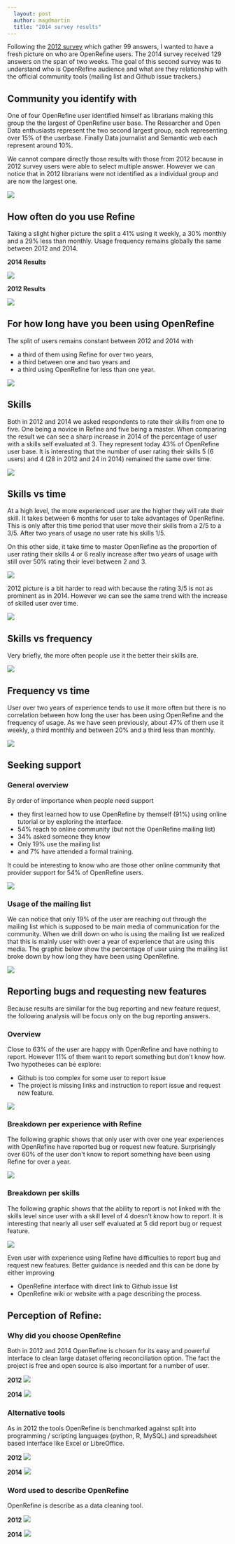 ```yaml
---
  layout: post
  author: magdmartin
  title: "2014 survey results"
---
```


Following the [2012 survey](http://googlerefine.blogspot.ca/2012/10/google-refine-usage-survey-results.html) which gather 99 answers, I wanted to have a fresh picture on who are OpenRefine users. The 2014 survey received 129 answers on the span of two weeks. The goal of this second survey was to understand who is OpenRefine audience and what are they relationship with the official community tools (mailing list and Github issue trackers.) 

## Community you identify with

One of four OpenRefine user identified himself as librarians making this group the the largest of OpenRefine user base. The Researcher and Open Data enthusiasts represent the two second largest group, each representing over 15% of the userbase. Finally Data journalist and Semantic web each represent around 10%.

We cannot compare directly those results with those from 2012 because in 2012 survey users were able to select multiple answer. However we can notice that in 2012 librarians were not identified as a individual group and are now the largest one. 

<a href="https://raw.github.com/OpenRefine/openrefine.github.com/master/images/2014survey/1.png"><img src="/images/2014survey/1.png" class="inset" /></a>

##  How often do you use Refine
Taking a slight higher picture the split a 41% using it weekly, a 30% monthly and a 29% less than monthly. Usage frequency remains globally the same between 2012 and 2014.

**2014 Results**

<a href="https://raw.github.com/OpenRefine/openrefine.github.com/master/images/2014survey/21.png"><img src="/images/2014survey/21.png" class="inset" /></a>

**2012 Results**

<a href="http://4.bp.blogspot.com/-ay80Gmy0uxI/UH_AaxYo6hI/AAAAAAAABxg/BBAk5L6STro/s1600/03.png"><img src="http://4.bp.blogspot.com/-ay80Gmy0uxI/UH_AaxYo6hI/AAAAAAAABxg/BBAk5L6STro/s1600/03.png" class="inset" /></a>


## For how long have you been using OpenRefine
The split of users remains constant between 2012 and 2014 with 
- a third of them using Refine for over two years, 
- a third between one and two years and 
- a third using OpenRefine for less than one year.

<a href="https://raw.github.com/OpenRefine/openrefine.github.com/master/images/2014survey/22.png"><img src="/images/2014survey/22.png" class="inset" /></a>

## Skills
Both in 2012 and 2014 we asked respondents to rate their skills from one to five. One being a novice in Refine and five being a master. When comparing the result we can see a sharp increase in 2014 of the percentage of user with a skills self evaluated at 3. They represent today 43% of OpenRefine user base. It is interesting that the number of user rating their skills 5 (6 users) and 4  (28 in 2012 and 24 in 2014) remained the same over time. 

<a href="https://raw.github.com/OpenRefine/openrefine.github.com/master/images/2014survey/3.png"><img src="/images/2014survey/3.png" class="inset" /></a>

## Skills vs time 
At a high level, the more experienced user are the higher they will rate their skill. 
It takes between 6 months for user to take advantages of OpenRefine. This is only after this time period that user move their skills from a 2/5 to a 3/5. After two years of usage no user rate his skills 1/5.

On this other side, it take time to master OpenRefine as the proportion of user rating their skills 4 or 6 really increase after two years of usage with still over 50% rating their level between 2 and 3.

<a href="https://raw.github.com/OpenRefine/openrefine.github.com/master/images/2014survey/4.png"><img src="/images/2014survey/4.png" class="inset" /></a>

2012 picture is a bit harder to read with because the rating 3/5 is not as prominent as in 2014. However we can see the same trend with the increase of skilled user over time. 

<a href="https://raw.github.com/OpenRefine/openrefine.github.com/master/images/2014survey/4-2012.png"><img src="/images/2014survey/4-2012.png" class="inset" /></a>


## Skills vs frequency
Very briefly, the more often people use it the better their skills are. 

<a href="https://raw.github.com/OpenRefine/openrefine.github.com/master/images/2014survey/5.png"><img src="/images/2014survey/5.png" class="inset" /></a>


## Frequency vs time
User over two years of experience tends to use it more often but there is no correlation between how long the user has been using OpenRefine and the frequency of usage. As we have seen previously, about 47% of them use it weekly, a third monthly and between 20% and a third less than monthly. 

<a href="https://raw.github.com/OpenRefine/openrefine.github.com/master/images/2014survey/6.png"><img src="/images/2014survey/6.png" class="inset" /></a>

## Seeking support
### General overview
By order of importance when people need support 
- they first learned how to use OpenRefine by themself (91%) using online tutorial or by exploring the interface. 
- 54% reach to online community (but not the OpenRefine mailing list)
- 34% asked someone they know
- Only 19% use the mailing list 
- and 7% have attended a formal training. 

It could be interesting to know who are those other online community that provider support for 54% of OpenRefine users.

<a href="https://raw.github.com/OpenRefine/openrefine.github.com/master/images/2014survey/71.png"><img src="/images/2014survey/71.png" class="inset" /></a>

### Usage of the mailing list
We can notice that only 19% of the user are reaching out through the mailing list which is supposed to be main media of communication for the community. When we drill down on who is using the mailing list we realized that this is mainly user with over a year of experience that are using this media. The graphic below show the percentage of user using the mailing list broke down by how long they have been using OpenRefine. 

<a href="https://raw.github.com/OpenRefine/openrefine.github.com/master/images/2014survey/72.png"><img src="/images/2014survey/72.png" class="inset" /></a>

## Reporting bugs and requesting new features
Because results are similar for the bug reporting and new feature request, the following analysis will be focus only on the bug reporting answers.

### Overview
Close to 63% of the user are happy with OpenRefine and have nothing to report. However 11% of them want to report something but don't know how. Two hypotheses can be explore:
- Github is too complex for some user to report issue
- The project is missing links and instruction to report issue and request new feature. 

<a href="https://raw.github.com/OpenRefine/openrefine.github.com/master/images/2014survey/81.png"><img src="/images/2014survey/81.png" class="inset" /></a>

### Breakdown per experience with Refine
The following graphic shows that only user with over one year experiences with OpenRefine have reported bug or request new feature. Surprisingly over 60% of the user don't know to report something have been using Refine for over a year.

<a href="https://raw.github.com/OpenRefine/openrefine.github.com/master/images/2014survey/82.png"><img src="/images/2014survey/82.png" class="inset" /></a>


### Breakdown per skills
The following graphic shows that the ability to report is not linked with the skills level since user with a skill level of 4 doesn't know how to report. It is interesting that nearly all user self evaluated at 5 did report bug or request feature. 

<a href="https://raw.github.com/OpenRefine/openrefine.github.com/master/images/2014survey/83.png"><img src="/images/2014survey/83.png" class="inset" /></a>

Even user with experience using Refine have difficulties to report bug and request new features. Better guidance is needed and this can be done by either improving
- OpenRefine interface with direct link to Github issue list
- OpenRefine wiki or website with a page describing the process.


## Perception of Refine:
### Why did you choose OpenRefine
Both in 2012 and 2014 OpenRefine is chosen for its easy and powerful interface to clean large dataset offering reconciliation option. The fact the project is free and open source is also important for a number of user.

**2012**
<a href="https://raw.github.com/OpenRefine/openrefine.github.com/master/images/2014survey/why2012.png"><img src="/images/2014survey/why2012.png" class="inset" /></a>

**2014**
<a href="https://raw.github.com/OpenRefine/openrefine.github.com/master/images/2014survey/why2014.png"><img src="/images/2014survey/why2014.png" class="inset" /></a>

### Alternative tools 
As in 2012 the tools OpenRefine is benchmarked against split into programming / scripting languages (python, R, MySQL) and spreadsheet based interface like Excel or LibreOffice. 

**2012**
<a href="https://raw.github.com/OpenRefine/openrefine.github.com/master/images/2014survey/tools2012.png"><img src="/images/2014survey/tools2012.png" class="inset" /></a>

**2014**
<a href="https://raw.github.com/OpenRefine/openrefine.github.com/master/images/2014survey/tools2014.png"><img src="/images/2014survey/tools2014.png" class="inset" /></a>

### Word used to describe OpenRefine
OpenRefine is describe as a data cleaning tool.

**2012**
<a href="https://raw.github.com/OpenRefine/openrefine.github.com/master/images/2014survey/describe2012.png"><img src="/images/2014survey/describe2012.png" class="inset" /></a>


**2014**
<a href="https://raw.github.com/OpenRefine/openrefine.github.com/master/images/2014survey/describe2014.png"><img src="/images/2014survey/describe2014.png" class="inset" /></a>



